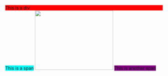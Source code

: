 <html>
<head>
     <style>
#div-1{
 display:block;
 background-color: red;
}
#span-1{
display:inline;
background-color: cyan;
}
#span-2{
background-color: purple;
}
#div-2{
display:none;
background-color: green;
}
#img{
display:inline-block;
width:250px;
height:190px;
}	     
</style>
</head>
<body>
<div id="div-1">This is a div</div>
<span id="span-1">This is a span</span>
<img id="img" src="C:\Users\Ranita Saha\Downloads\RanitaSaha_CSSTechniques\Code\download.jpg" >
<span id="span-2">This is another span</span>
<div id="div-2">This is another div</div>
</body>
</html>